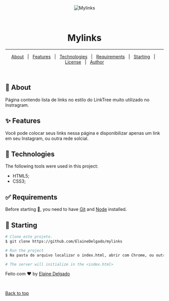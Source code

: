 <div align="center" id="top"> 
  <img src="./.github/app.gif" alt="Mylinks" />

  &#xa0;

  <!-- <a href="https://mylinks.netlify.app">Demo</a> -->
</div>

<h1 align="center">Mylinks</h1>


<hr> 

<p align="center">
  <a href="#dart-about">About</a> &#xa0; | &#xa0; 
  <a href="#sparkles-features">Features</a> &#xa0; | &#xa0;
  <a href="#rocket-technologies">Technologies</a> &#xa0; | &#xa0;
  <a href="#white_check_mark-requirements">Requirements</a> &#xa0; | &#xa0;
  <a href="#checkered_flag-starting">Starting</a> &#xa0; | &#xa0;
  <a href="#memo-license">License</a> &#xa0; | &#xa0;
  <a href="https://github.com/ElaineDelgado" target="_blank">Author</a>
</p>

<br>

## :dart: About ##

Página contendo lista de links no estilo do LinkTree muito utilizado no Instragram.

## :sparkles: Features ##
Você pode colocar seus links nessa página e disponibilizar apenas um link em seu Instagram, ou outra rede solcial.



## :rocket: Technologies ##

The following tools were used in this project:

- HTML5;
- CSS3;

## :white_check_mark: Requirements ##

Before starting :checkered_flag:, you need to have [Git](https://git-scm.com) and [Node](https://nodejs.org/en/) installed.

## :checkered_flag: Starting ##

```bash
# Clone este projeto.
$ git clone https://github.com/ElaineDelgado/mylinks

# Run the project
$ Na pasta do arquivo localizar o index.html, abrir com Chrome, ou outro browser.

# The server will initialize in the <index.html>
```



Feito com  :heart: by <a href="https://github.com/ElaineDelgado" target="_blank">Elaine Delgado</a>

&#xa0;

<a href="#top">Back to top</a>
